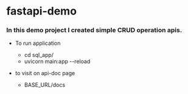# fastapi-demo

### In this demo project I created simple CRUD operation apis.

* To run application 
    - cd sql_app/
    - uvicorn main:app --reload

* to visit on api-doc page
    - BASE_URL/docs
